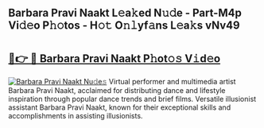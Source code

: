## Barbara Pravi Naakt L𝚎a𝚔ed N𝚞𝚍e - Part-M4p Vi𝚍𝚎o P𝚑𝚘tos - H𝚘𝚝 O𝚗𝚕yf𝚊ns L𝚎a𝚔s vNv49

# <h2><a href="http://kfcz6l.oniu.top/?m=Barbara+Pravi+Naakt">🔗👉 🔴 Barbara Pravi Naakt P𝚑ot𝚘𝚜 V𝚒d𝚎o</a></h2>

[![Barbara Pravi Naakt Nu𝚍e𝚜](https://i.imgur.com/0qMVB7G.gif)](http://kfcz6l.oniu.top/?m=Barbara+Pravi+Naakt)
Virtual performer and multimedia artist Barbara Pravi Naakt, acclaimed for distributing dance and lifestyle inspiration through popular dance trends and brief films. Versatile illusionist assistant Barbara Pravi Naakt, known for their exceptional skills and accomplishments in assisting illusionists.  
